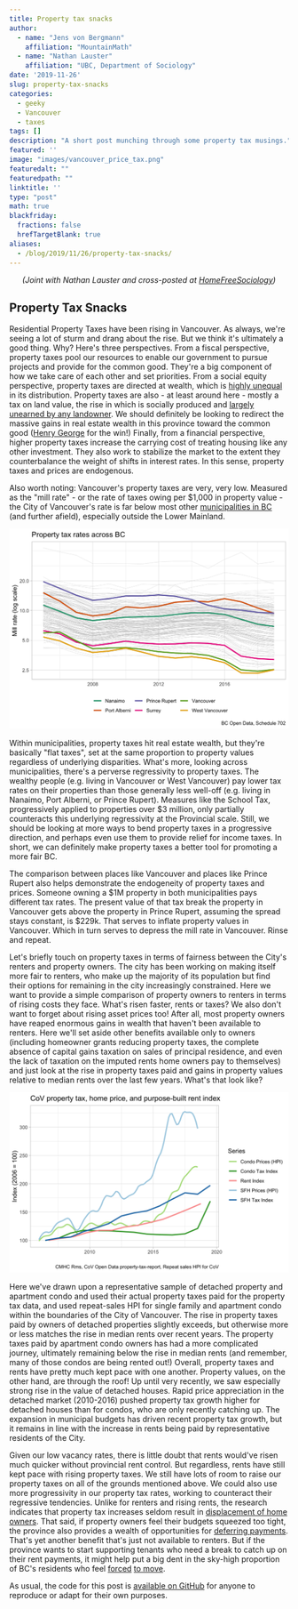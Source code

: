 ```yaml
---
title: Property tax snacks
author: 
  - name: "Jens von Bergmann"
    affiliation: "MountainMath"
  - name: "Nathan Lauster"
    affiliation: "UBC, Department of Sociology"
date: '2019-11-26'
slug: property-tax-snacks
categories:
  - geeky
  - Vancouver
  - taxes
tags: []
description: "A short post munching through some property tax musings."
featured: ''
image: "images/vancouver_price_tax.png"
featuredalt: ""
featuredpath: ""
linktitle: ''
type: "post"
math: true
blackfriday:
  fractions: false
  hrefTargetBlank: true
aliases:
  - /blog/2019/11/26/property-tax-snacks/
---
```




<p style="text-align:center;"><i>(Joint with Nathan Lauster and cross-posted at <a href="https://homefreesociology.com/2019/11/27/property-tax-snacks/" target="_blank">HomeFreeSociology</a>)</i></p>



## Property Tax Snacks

Residential Property Taxes have been rising in Vancouver. As always, we're seeing a lot of sturm and drang about the rise. But we think it's ultimately a good thing. Why? Here's three perspectives. From a fiscal perspective, property taxes pool our resources to enable our government to pursue projects and provide for the common good. They're a big component of how we take care of each other and set priorities. From a social equity perspective, property taxes are directed at wealth, which is [highly unequal](https://www150.statcan.gc.ca/t1/tbl1/en/tv.action?pid=1110004901) in its distribution. Property taxes are also - at least around here - mostly a tax on land value, the rise in which is socially produced and [largely unearned by any landowner](https://homefreesociology.com/2019/11/27/fun-with-real-estate-wealth/). We should definitely be looking to redirect the massive gains in real estate wealth in this province toward the common good ([Henry George](https://www.lincolninst.edu/news/lincoln-house-blog/what-would-henry-george-say) for the win!) Finally, from a financial perspective, higher property taxes increase the carrying cost of treating housing like any other investment. They also work to stabilize the market to the extent they counterbalance the weight of shifts in interest rates. In this sense, property taxes and prices are endogenous.

Also worth noting: Vancouver's property taxes are very, very low. Measured as the "mill rate" - or the rate of taxes owing per $1,000 in property value - the City of Vancouver's rate is far below most other [municipalities in BC](https://www2.gov.bc.ca/gov/content/governments/local-governments/facts-framework/statistics/tax-rates-tax-burden) (and further afield), especially outside the Lower Mainland. 





<img src="index_files/figure-html/unnamed-chunk-2-1.png" width="672" />


Within municipalities, property taxes hit real estate wealth, but they're basically "flat taxes", set at the same proportion to property values regardless of underlying disparities. What's more, looking across municipalities, there's a perverse regressivity to property taxes. The wealthy people (e.g. living in Vancouver or West Vancouver) pay lower tax rates on their properties than those generally less well-off (e.g. living in Nanaimo, Port Alberni, or Prince Rupert). Measures like the School Tax, progressively applied to properties over $3 million, only partially counteracts this underlying regressivity at the Provincial scale. Still, we should be looking at more ways to bend property taxes in a progressive direction, and perhaps even use them to provide relief for income taxes. In short, we can definitely make property taxes a better tool for promoting a more fair BC.



The comparison between places like Vancouver and places like Prince Rupert also helps demonstrate the endogeneity of property taxes and prices. Someone owning a $1M property in both municipalities pays different tax rates. The present value of that tax break the property in Vancouver gets above the property in Prince Rupert, assuming the spread stays constant, is $229k. That serves to inflate property values in Vancouver. Which in turn serves to depress the mill rate in Vancouver. Rinse and repeat.

Let's briefly touch on property taxes in terms of fairness between the City's renters and property owners. The city has been working on making itself more fair to renters, who make up the majority of its population but find their options for remaining in the city increasingly constrained. Here we want to provide a simple comparison of property owners to renters in terms of rising costs they face. What's risen faster, rents or taxes? We also don't want to forget about rising asset prices too! After all, most property owners have reaped enormous gains in wealth that haven't been available to renters. Here we'll set aside other benefits available only to owners (including homeowner grants reducing property taxes, the complete absence of capital gains taxation on sales of principal residence, and even the lack of taxation on the imputed rents home owners pay to themselves) and just look at the rise in property taxes paid and gains in property values relative to median rents over the last few years. What's that look like?

![Property taxes to property values to rents](images/vancouver_price_tax.png)

Here we've drawn upon a representative sample of detached property and apartment condo and used their actual property taxes paid for the property tax data, and used repeat-sales HPI for single family and apartment condo within the boundaries of the City of Vancouver. The rise in property taxes paid by owners of detached properties slightly exceeds, but otherwise more or less matches the rise in median rents over recent years. The property taxes paid by apartment condo owners has had a more complicated journey, ultimately remaining below the rise in median rents (and remember, many of those condos are being rented out!) Overall, property taxes and rents have pretty much kept pace with one another. Property values, on the other hand, are through the roof! Up until very recently, we saw especially strong rise in the value of detached houses. Rapid price appreciation in the detached market (2010-2016) pushed property tax growth higher for detached houses than for condos, who are only recently catching up. The expansion in municipal budgets has driven recent property tax growth, but it remains in line with the increase in rents being paid by representative residents of the City.

Given our low vacancy rates, there is little doubt that rents would've risen much quicker without provincial rent control. But regardless, rents have still kept pace with rising property taxes. We still have lots of room to raise our property taxes on all of the grounds mentioned above. We could also use more progressivity in our property tax rates, working to counteract their regressive tendencies. Unlike for renters and rising rents, the research indicates that property tax increases seldom result in [displacement of home owners](https://journals.sagepub.com/doi/full/10.1177/1078087416666959). That said, if property owners feel their budgets squeezed too tight, the province also provides a wealth of opportunities for [deferring payments](https://www2.gov.bc.ca/gov/content/taxes/property-taxes/annual-property-tax/defer-taxes). That's yet another benefit that's just not available to renters. But if the province wants to start supporting tenants who need a break to catch up on their rent payments, it might help put a big dent in the sky-high proportion of BC's residents who feel [forced](https://doodles.mountainmath.ca/blog/2019/11/23/canadian-housing-survey-a-first-look/) [to move](https://homefreesociology.com/2019/11/24/why-do-people-move-new-data-mysteries-and-fundamental-rights/).

As usual, the code for this post is [available on GitHub](https://github.com/mountainMath/doodles/blob/master/content/posts/2019-11-26-property-tax-snacks.Rmarkdown) for anyone to reproduce or adapt for their own purposes.

